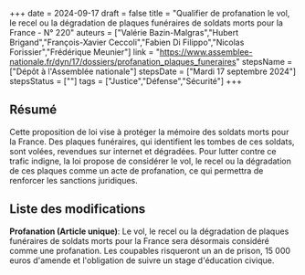 +++
date = 2024-09-17
draft = false
title = "Qualifier de profanation le vol, le recel ou la dégradation de plaques funéraires de soldats morts pour la France - N° 220"
auteurs = ["Valérie Bazin-Malgras","Hubert Brigand","François-Xavier Ceccoli","Fabien Di Filippo","Nicolas Forissier","Frédérique Meunier"]
link = "https://www.assemblee-nationale.fr/dyn/17/dossiers/profanation_plaques_funeraires"
stepsName = ["Dépôt à l'Assemblée nationale"]
stepsDate = ["Mardi 17 septembre 2024"]
stepsStatus = [""]
tags = ["Justice","Défense","Sécurité"]
+++

## Résumé

Cette proposition de loi vise à protéger la mémoire des soldats morts pour la France. Des plaques funéraires, qui identifient les tombes de ces soldats, sont volées, revendues sur internet et dégradées. Pour lutter contre ce trafic indigne, la loi propose de considérer le vol, le recel ou la dégradation de ces plaques comme un acte de profanation, ce qui permettra de renforcer les sanctions juridiques.

## Liste des modifications

**Profanation (Article unique)**: Le vol, le recel ou la dégradation de plaques funéraires de soldats morts pour la France sera désormais considéré comme une profanation. Les coupables risqueront un an de prison, 15 000 euros d'amende et l'obligation de suivre un stage d'éducation civique.
